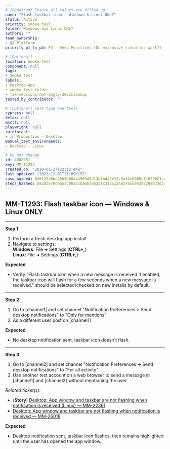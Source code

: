 ```yaml
---
# (Required) Ensure all values are filled up
name: "Flash taskbar icon — Windows & Linux ONLY"
status: Active
priority: Smoke test
folder: Windows and Linux ONLY
authors: ""
team_ownership: 
- QA Platform
priority_p1_to_p4: P3 - Deep Functions (Do extensive scenarios work?)

# (Optional)
location: Smoke Test
component: null
tags: 
- Smoke test
labels: 
- Desktop-app
- smoke-test-folder
- fix-versions-not-empty-2022cleanup
tested_by_contributor: ""

# (Optional) Test type and tools
cypress: null
detox: null
mmctl: null
playwright: null
rainforest: 
- in Production — Desktop
manual_test_environments: 
- Desktop - Linux

# Do not change
id: 4088951
key: MM-T1293
created_on: "2020-01-27T22:13:44Z"
last_updated: "2022-12-01T21:09:15Z"
case_hashed: 856f22a0bc25b1b60ab4989d7d13bfbda2e12c9e44c6980c11079021cdd02f91ef9052e91a578412573886ecd17726af
steps_hashed: b8202e78c0a53c0025cba0b7a63afc312c124027bcba4347209b73d2388bd2676aa905b27f0eb7c1792449909b4fbb9b
---
```


<!-- (Auto-generated) Based on frontmatter's "key" and "name" -->

## MM-T1293: Flash taskbar icon — Windows & Linux ONLY

---

**Step 1**

1. Perform a fresh desktop app install
2. Navigate to settings:
   \
   **Windows**: File ➜ Settings (**CTRL+,**)\
   **Linux:** File ➜ Settings (**CTRL+,**)

**Expected**

- Verify "Flash taskbar icon when a new message is received If enabled, the taskbar icon will flash for a few seconds when a new message is received." should be selected/checked on new installs by default.

---

**Step 2**

1. Go to \[channel1] and set channel "Notification Preferences > Send desktop notifications" to "Only for mentions"
2. As a different user post on \[channel1]

**Expected**

- No desktop notification sent, taskbar icon doesn't flash.

---

**Step 3**

1. Go to \[channel2] and set channel "Notification Preferences ➜ Send desktop notifications" to "For all activity"
2. Use another test account on a web browser to send a message in \[channel1] and \[channel2] without mentioning the user.

_Related ticket(s):_

- (**Story**) [Desktop: App window and taskbar are not flashing when notification is received (Linux) — MM-22361](https://mattermost.atlassian.net/browse/MM-22361)
- [Desktop: App window and taskbar are not flashing when notification is received — MM-26018](https://mattermost.atlassian.net/browse/MM-26018)

**Expected**

- Desktop notification sent, taskbar icon flashes, then remains highlighted until the user has opened the app window.

